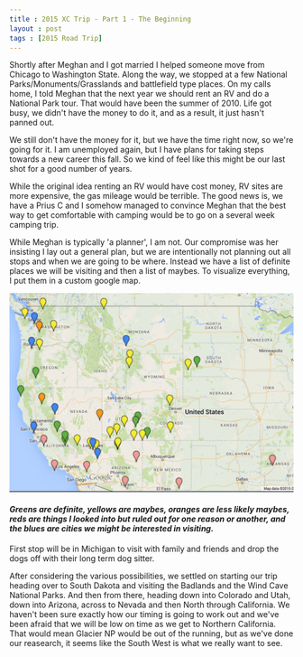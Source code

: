 ```yaml
---
title : 2015 XC Trip - Part 1 - The Beginning
layout : post
tags : [2015 Road Trip]
---
```


Shortly after Meghan and I got married I helped someone move from Chicago to Washington State.  Along the way, we stopped at a few National Parks/Monuments/Grasslands and battlefield type places.  On my calls home, I told Meghan that the next year we should rent an RV and do a National Park tour.  That would have been the summer of 2010.  Life got busy, we didn't have the money to do it, and as a result, it just hasn\'t panned out.

We still don\'t have the money for it, but we have the time right now, so we\'re going for it.  I am unemployed again, but I have plans for taking steps towards a new career this fall.  So we kind of feel like this might be our last shot for a good number of years.

While the original idea renting an RV would have cost money, RV sites are more expensive, the gas mileage would be terrible.  The good news is, we have a Prius C and I somehow managed to convince Meghan that the best way to get comfortable with camping would be to go on a several week camping trip.  

While Meghan is typically \'a planner\', I am not.  Our compromise was her insisting I lay out a general plan, but we are intentionally not planning out all stops and when we are going to be where.  Instead we have a list of definite places we will be visiting and then a list of maybes.  To visualize everything, I put them in a custom google map.

<img src="/assets/xc2015/firstmap.png" class="img-responsive" alt="The game-plan map">
<h4><div class="small text-center"><em>Greens are definite, yellows are maybes, oranges are less likely maybes, reds are things I looked into but ruled out for one reason or another, and the blues are cities we might be interested in visiting. </em></div></h4>

First stop will be in Michigan to visit with family and friends and drop the dogs off with their long term dog sitter.

After considering the various possibilities, we settled on starting our trip heading over to South Dakota and visiting the Badlands and the Wind Cave National Parks.  And then from there, heading down into Colorado and Utah, down into Arizona, across to Nevada and then North through California.  We haven't been sure exactly how our timing is going to work out and we've been afraid that we will be low on time as we get to Northern California.  That would mean Glacier NP would be out of the running, but as we've done our reasearch, it seems like the South West is what we really want to see.  


